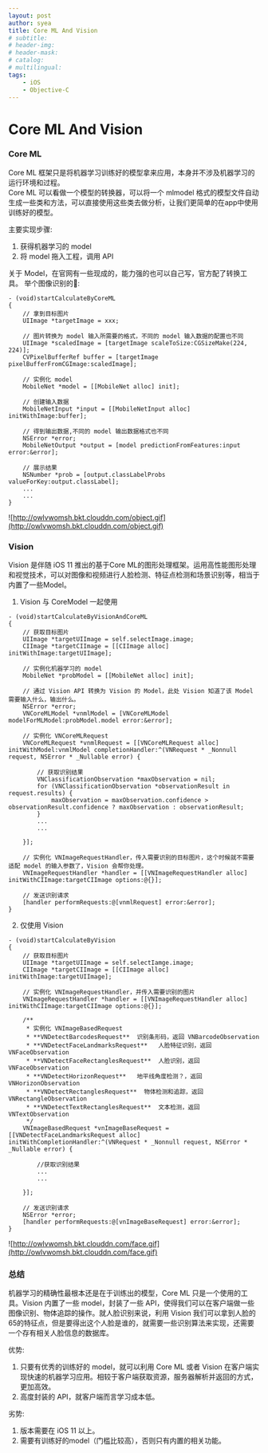 ```yaml
---
layout: post
author: syea
title: Core ML And Vision 
# subtitle:
# header-img: 
# header-mask:  
# catalog: 
# multilingual: 
tags:
    - iOS
    - Objective-C
---
```


# Core ML And Vision 


### Core ML

Core ML 框架只是将机器学习训练好的模型拿来应用，本身并不涉及机器学习的运行环境和过程。<br>
Core ML 可以看做一个模型的转换器，可以将一个 mlmodel 格式的模型文件自动生成一些类和方法，可以直接使用这些类去做分析，让我们更简单的在app中使用训练好的模型。<br>

主要实现步骤:<br>
1. 获得机器学习的 model
2. 将 model 拖入工程，调用 API

关于 Model，在官网有一些现成的，能力强的也可以自己写，官方配了转换工具。
举个图像识别的🌰:
```
- (void)startCalculateByCoreML  
{
    // 拿到目标图片
    UIImage *targetImage = xxx;

    // 图片转换为 model 输入所需要的格式，不同的 model 输入数据的配置也不同
    UIImage *scaledImage = [targetImage scaleToSize:CGSizeMake(224, 224)];
    CVPixelBufferRef buffer = [targetImage pixelBufferFromCGImage:scaledImage];

    // 实例化 model
    MobileNet *model = [[MobileNet alloc] init];

    // 创建输入数据
    MobileNetInput *input = [[MobileNetInput alloc] initWithImage:buffer];

    // 得到输出数据,不同的 model 输出数据格式也不同
    NSError *error;
    MobileNetOutput *output = [model predictionFromFeatures:input error:&error];

    // 展示结果
    NSNumber *prob = [output.classLabelProbs valueForKey:output.classLabel];
    ...
    ...
}
```

![http://owlvwomsh.bkt.clouddn.com/object.gif](http://owlvwomsh.bkt.clouddn.com/object.gif)

### Vision

Vision 是伴随 iOS 11 推出的基于Core ML的图形处理框架。运用高性能图形处理和视觉技术，可以对图像和视频进行人脸检测、特征点检测和场景识别等，相当于内置了一些Model。

1. Vision 与 CoreModel 一起使用
```
- (void)startCalculateByVisionAndCoreML
{
    // 获取目标图片
    UIImage *targetUIImage = self.selectImage.image;
    CIImage *targetCIImage = [[CIImage alloc] initWithImage:targetUIImage];
    
    // 实例化机器学习的 model
    MobileNet *probModel = [[MobileNet alloc] init];

    // 通过 Vision API 转换为 Vision 的 Model，此处 Vision 知道了该 Model 需要输入什么，输出什么。
    NSError *error;
    VNCoreMLModel *vnmlModel = [VNCoreMLModel modelForMLModel:probModel.model error:&error];
 
    // 实例化 VNCoreMLRequest
    VNCoreMLRequest *vnmlRequest = [[VNCoreMLRequest alloc] initWithModel:vnmlModel completionHandler:^(VNRequest * _Nonnull request, NSError * _Nullable error) {

        // 获取识别结果
        VNClassificationObservation *maxObservation = nil;
        for (VNClassificationObservation *observationResult in request.results) {
            maxObservation = maxObservation.confidence > observationResult.confidence ? maxObservation : observationResult;
        }
        ...
        ...

    }];

    // 实例化 VNImageRequestHandler，传入需要识别的目标图片，这个时候就不需要适配 model 的输入参数了，Vision 会帮你处理。
    VNImageRequestHandler *handler = [[VNImageRequestHandler alloc] initWithCIImage:targetCIImage options:@{}];

    // 发送识别请求
    [handler performRequests:@[vnmlRequest] error:&error];
}
```
2. 仅使用 Vision
```
- (void)startCalculateByVision
{
    // 获取目标图片
    UIImage *targetUIImage = self.selectIamge.image;
    CIImage *targetCIImage = [[CIImage alloc] initWithImage:targetUIImage];
    
    // 实例化 VNImageRequestHandler，并传入需要识别的图片
    VNImageRequestHandler *handler = [[VNImageRequestHandler alloc] initWithCIImage:targetCIImage options:@{}];
    
    /** 
     * 实例化 VNImageBasedRequest
     * **VNDetectBarcodesRequest**  识别条形码，返回 VNBarcodeObservation
     * **VNDetectFaceLandmarksRequest**   人脸特征识别，返回 VNFaceObservation
     * **VNDetectFaceRectanglesRequest**  人脸识别，返回 VNFaceObservation
     * **VNDetectHorizonRequest**   地平线角度检测？，返回 VNHorizonObservation
     * **VNDetectRectanglesRequest**  物体检测和追踪，返回 VNRectangleObservation
     * **VNDetectTextRectanglesRequest**  文本检测，返回 VNTextObservation
     */
    VNImageBasedRequest *vnImageBaseRequest = [[VNDetectFaceLandmarksRequest alloc] initWithCompletionHandler:^(VNRequest * _Nonnull request, NSError * _Nullable error) {
 
        //获取识别结果
        ...
        ...

    }];
    
    // 发送识别请求
    NSError *error;
    [handler performRequests:@[vnImageBaseRequest] error:&error];
}
```
![http://owlvwomsh.bkt.clouddn.com/face.gif](http://owlvwomsh.bkt.clouddn.com/face.gif)

### 总结

机器学习的精确性最根本还是在于训练出的模型，Core ML 只是一个使用的工具。Vision 内置了一些 model，封装了一些 API，使得我们可以在客户端做一些图像识别、物体追踪的操作。就人脸识别来说，利用 Vision 我们可以拿到人脸的65的特征点，但是要得出这个人脸是谁的，就需要一些识别算法来实现，还需要一个存有相关人脸信息的数据库。

优势:
1. 只要有优秀的训练好的 model，就可以利用 Core ML 或者 Vision 在客户端实现快速的机器学习应用。相较于客户端获取资源，服务器解析并返回的方式，更加高效。
2. 高度封装的 API，就客户端而言学习成本低。

劣势:
1. 版本需要在 iOS 11 以上。
2. 需要有训练好的model（门槛比较高），否则只有内置的相关功能。




